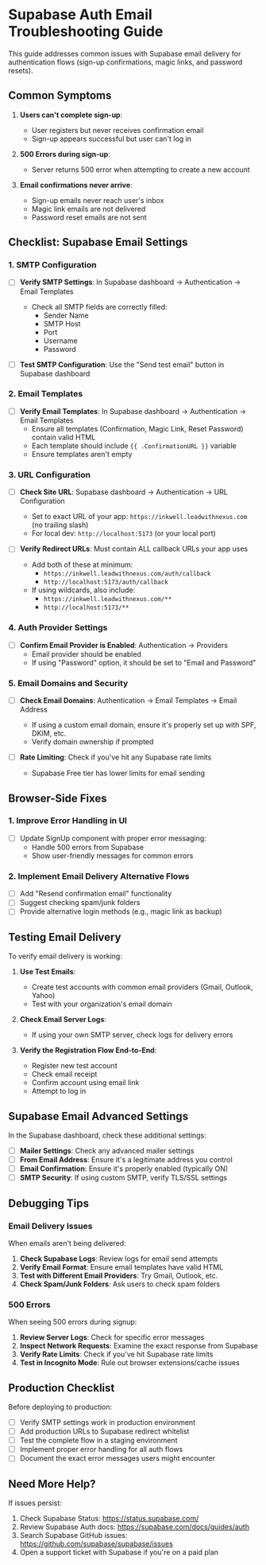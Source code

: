 # Supabase Auth Email Troubleshooting Guide

This guide addresses common issues with Supabase email delivery for authentication flows (sign-up confirmations, magic links, and password resets).

## Common Symptoms

1. **Users can't complete sign-up**:
   - User registers but never receives confirmation email
   - Sign-up appears successful but user can't log in

2. **500 Errors during sign-up**:
   - Server returns 500 error when attempting to create a new account

3. **Email confirmations never arrive**:
   - Sign-up emails never reach user's inbox
   - Magic link emails are not delivered
   - Password reset emails are not sent

## Checklist: Supabase Email Settings

### 1. SMTP Configuration

- [ ] **Verify SMTP Settings**: In Supabase dashboard → Authentication → Email Templates
  - Check all SMTP fields are correctly filled:
    - Sender Name
    - SMTP Host
    - Port
    - Username
    - Password

- [ ] **Test SMTP Configuration**: Use the "Send test email" button in Supabase dashboard

### 2. Email Templates

- [ ] **Verify Email Templates**: In Supabase dashboard → Authentication → Email Templates
  - Ensure all templates (Confirmation, Magic Link, Reset Password) contain valid HTML
  - Each template should include `{{ .ConfirmationURL }}` variable
  - Ensure templates aren't empty

### 3. URL Configuration

- [ ] **Check Site URL**: Supabase dashboard → Authentication → URL Configuration
  - Set to exact URL of your app: `https://inkwell.leadwithnexus.com` (no trailing slash)
  - For local dev: `http://localhost:5173` (or your local port)

- [ ] **Verify Redirect URLs**: Must contain ALL callback URLs your app uses
  - Add both of these at minimum:
    - `https://inkwell.leadwithnexus.com/auth/callback`
    - `http://localhost:5173/auth/callback`
  - If using wildcards, also include:
    - `https://inkwell.leadwithnexus.com/**`
    - `http://localhost:5173/**`

### 4. Auth Provider Settings

- [ ] **Confirm Email Provider is Enabled**: Authentication → Providers
  - Email provider should be enabled
  - If using "Password" option, it should be set to "Email and Password"

### 5. Email Domains and Security

- [ ] **Check Email Domains**: Authentication → Email Templates → Email Address
  - If using a custom email domain, ensure it's properly set up with SPF, DKIM, etc.
  - Verify domain ownership if prompted

- [ ] **Rate Limiting**: Check if you've hit any Supabase rate limits
  - Supabase Free tier has lower limits for email sending

## Browser-Side Fixes

### 1. Improve Error Handling in UI

- [ ] Update SignUp component with proper error messaging:
  - Handle 500 errors from Supabase
  - Show user-friendly messages for common errors

### 2. Implement Email Delivery Alternative Flows

- [ ] Add "Resend confirmation email" functionality
- [ ] Suggest checking spam/junk folders
- [ ] Provide alternative login methods (e.g., magic link as backup)

## Testing Email Delivery

To verify email delivery is working:

1. **Use Test Emails**:
   - Create test accounts with common email providers (Gmail, Outlook, Yahoo)
   - Test with your organization's email domain

2. **Check Email Server Logs**:
   - If using your own SMTP server, check logs for delivery errors

3. **Verify the Registration Flow End-to-End**:
   - Register new test account
   - Check email receipt
   - Confirm account using email link
   - Attempt to log in

## Supabase Email Advanced Settings

In the Supabase dashboard, check these additional settings:

- [ ] **Mailer Settings**: Check any advanced mailer settings
- [ ] **From Email Address**: Ensure it's a legitimate address you control
- [ ] **Email Confirmation**: Ensure it's properly enabled (typically ON)
- [ ] **SMTP Security**: If using custom SMTP, verify TLS/SSL settings

## Debugging Tips

### Email Delivery Issues

When emails aren't being delivered:

1. **Check Supabase Logs**: Review logs for email send attempts
2. **Verify Email Format**: Ensure email templates have valid HTML
3. **Test with Different Email Providers**: Try Gmail, Outlook, etc.
4. **Check Spam/Junk Folders**: Ask users to check spam folders

### 500 Errors

When seeing 500 errors during signup:

1. **Review Server Logs**: Check for specific error messages
2. **Inspect Network Requests**: Examine the exact response from Supabase
3. **Verify Rate Limits**: Check if you've hit Supabase rate limits
4. **Test in Incognito Mode**: Rule out browser extensions/cache issues

## Production Checklist

Before deploying to production:

- [ ] Verify SMTP settings work in production environment
- [ ] Add production URLs to Supabase redirect whitelist
- [ ] Test the complete flow in a staging environment
- [ ] Implement proper error handling for all auth flows
- [ ] Document the exact error messages users might encounter

## Need More Help?

If issues persist:

1. Check Supabase Status: https://status.supabase.com/
2. Review Supabase Auth docs: https://supabase.com/docs/guides/auth
3. Search Supabase GitHub issues: https://github.com/supabase/supabase/issues
4. Open a support ticket with Supabase if you're on a paid plan
